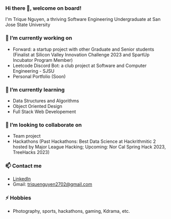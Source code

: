 ### Hi there 👋, welcome on board!
I'm Trique Nguyen, a thriving Software Engineering Undergraduate at San Jose State University
### 🔭 I’m currently working on 
- Forward: a startup project with other Graduate and Senior students (Finalist at Silicon Valley Innovation Challenge 2023 and SpartUp Incubator Program Member)
- Leetcode Discord Bot: a club project at Software and Computer Engineering - SJSU
- Personal Portfolio (Soon) 
### 🌱 I’m currently learning 
- Data Structures and Algorithms
- Object Oriented Design
- Full Stack Web Developement
### 👯 I’m looking to collaborate on 
- Team project
- Hackathons (Past Hackathons: Best Data Science at Hackrithmitic 2 hosted by Major League Hacking; Upcoming: Nor Cal Spring Hack 2023, TreeHacks 2023)
### 📫 Contact me
- [LinkedIn](https://www.linkedin.com/in/trique-nguyen/)
- Gmail: [triquenguyen2702@gmail.com](triquenguyen2702@gmail.com)
### ⚡ Hobbies
- Photography, sports, hackathons, gaming, Kdrama, etc.
